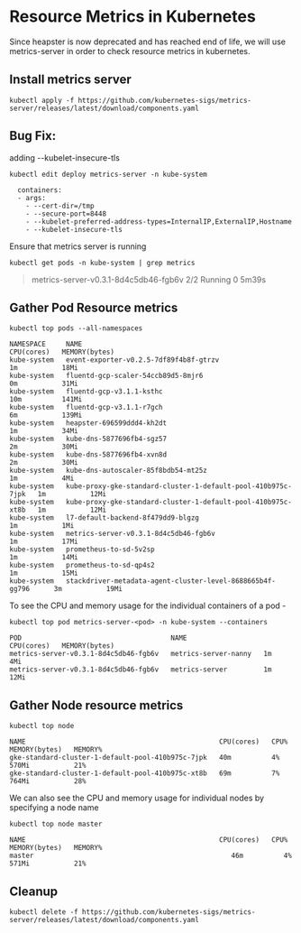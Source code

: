 # Resource Metrics in Kubernetes

Since heapster is now deprecated and has reached end of life, we will use metrics-server in order to check resource metrics in kubernetes. 

## Install metrics server 

```
kubectl apply -f https://github.com/kubernetes-sigs/metrics-server/releases/latest/download/components.yaml
```

## Bug Fix: 

adding --kubelet-insecure-tls

```
kubectl edit deploy metrics-server -n kube-system
```
      containers:
      - args:
        - --cert-dir=/tmp
        - --secure-port=8448
        - --kubelet-preferred-address-types=InternalIP,ExternalIP,Hostname
        - --kubelet-insecure-tls


Ensure that metrics server is running 

```
kubectl get pods -n kube-system | grep metrics
```

> metrics-server-v0.3.1-8d4c5db46-fgb6v                          2/2     Running   0          5m39s


## Gather Pod Resource metrics

```
kubectl top pods --all-namespaces
```
```
NAMESPACE     NAME                                                           CPU(cores)   MEMORY(bytes)
kube-system   event-exporter-v0.2.5-7df89f4b8f-gtrzv                         1m           18Mi
kube-system   fluentd-gcp-scaler-54ccb89d5-8mjr6                             0m           31Mi
kube-system   fluentd-gcp-v3.1.1-ksthc                                       10m          141Mi
kube-system   fluentd-gcp-v3.1.1-r7gch                                       6m           139Mi
kube-system   heapster-696599ddd4-kh2dt                                      1m           34Mi
kube-system   kube-dns-5877696fb4-sgz57                                      2m           30Mi
kube-system   kube-dns-5877696fb4-xvn8d                                      2m           30Mi
kube-system   kube-dns-autoscaler-85f8bdb54-mt25z                            1m           4Mi
kube-system   kube-proxy-gke-standard-cluster-1-default-pool-410b975c-7jpk   1m           12Mi
kube-system   kube-proxy-gke-standard-cluster-1-default-pool-410b975c-xt8b   1m           12Mi
kube-system   l7-default-backend-8f479dd9-blgzg                              1m           1Mi
kube-system   metrics-server-v0.3.1-8d4c5db46-fgb6v                          1m           17Mi
kube-system   prometheus-to-sd-5v2sp                                         1m           14Mi
kube-system   prometheus-to-sd-qp4s2                                         1m           15Mi
kube-system   stackdriver-metadata-agent-cluster-level-8688665b4f-gg796      3m           19Mi
```

To see the CPU and memory usage for the individual containers of a pod - 

```
kubectl top pod metrics-server-<pod> -n kube-system --containers
```
```
POD                                     NAME                   CPU(cores)   MEMORY(bytes)
metrics-server-v0.3.1-8d4c5db46-fgb6v   metrics-server-nanny   1m           4Mi
metrics-server-v0.3.1-8d4c5db46-fgb6v   metrics-server         1m           12Mi
```

## Gather Node resource metrics 

```
kubectl top node
```
```
NAME                                                CPU(cores)   CPU%   MEMORY(bytes)   MEMORY%
gke-standard-cluster-1-default-pool-410b975c-7jpk   40m          4%     570Mi           21%
gke-standard-cluster-1-default-pool-410b975c-xt8b   69m          7%     764Mi           28%
```

We can also see the CPU and memory usage for individual nodes by specifying a node name

```
kubectl top node master
```
```
NAME                                                CPU(cores)   CPU%   MEMORY(bytes)   MEMORY%
master                                                 46m          4%     571Mi           21%

```

## Cleanup

```
kubectl delete -f https://github.com/kubernetes-sigs/metrics-server/releases/latest/download/components.yaml
```

